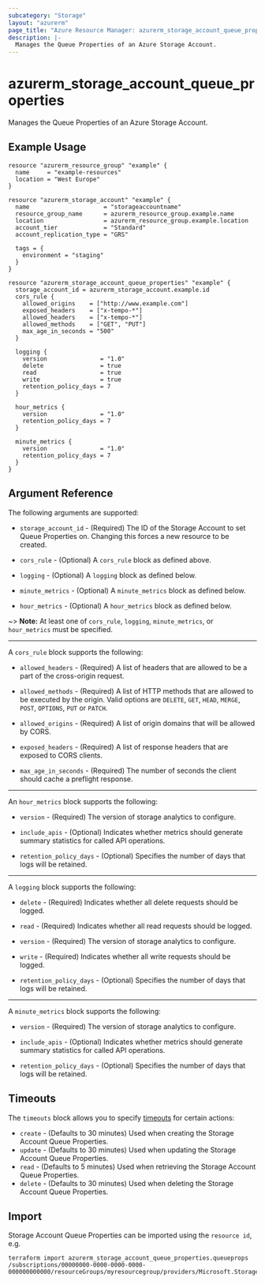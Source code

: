 ```yaml
---
subcategory: "Storage"
layout: "azurerm"
page_title: "Azure Resource Manager: azurerm_storage_account_queue_properties"
description: |-
  Manages the Queue Properties of an Azure Storage Account.
---
```


# azurerm_storage_account_queue_properties

Manages the Queue Properties of an Azure Storage Account.

## Example Usage

```hcl
resource "azurerm_resource_group" "example" {
  name     = "example-resources"
  location = "West Europe"
}

resource "azurerm_storage_account" "example" {
  name                     = "storageaccountname"
  resource_group_name      = azurerm_resource_group.example.name
  location                 = azurerm_resource_group.example.location
  account_tier             = "Standard"
  account_replication_type = "GRS"

  tags = {
    environment = "staging"
  }
}

resource "azurerm_storage_account_queue_properties" "example" {
  storage_account_id = azurerm_storage_account.example.id
  cors_rule {
    allowed_origins    = ["http://www.example.com"]
    exposed_headers    = ["x-tempo-*"]
    allowed_headers    = ["x-tempo-*"]
    allowed_methods    = ["GET", "PUT"]
    max_age_in_seconds = "500"
  }

  logging {
    version               = "1.0"
    delete                = true
    read                  = true
    write                 = true
    retention_policy_days = 7
  }

  hour_metrics {
    version               = "1.0"
    retention_policy_days = 7
  }

  minute_metrics {
    version               = "1.0"
    retention_policy_days = 7
  }
}
```

## Argument Reference

The following arguments are supported:

* `storage_account_id` - (Required) The ID of the Storage Account to set Queue Properties on. Changing this forces a new resource to be created.

* `cors_rule` - (Optional) A `cors_rule` block as defined above.

* `logging` - (Optional) A `logging` block as defined below.

* `minute_metrics` - (Optional) A `minute_metrics` block as defined below.

* `hour_metrics` - (Optional) A `hour_metrics` block as defined below.

~> **Note:** At least one of `cors_rule`, `logging`, `minute_metrics`, or `hour_metrics` must be specified.

---

A `cors_rule` block supports the following:

* `allowed_headers` - (Required) A list of headers that are allowed to be a part of the cross-origin request.

* `allowed_methods` - (Required) A list of HTTP methods that are allowed to be executed by the origin. Valid options are
  `DELETE`, `GET`, `HEAD`, `MERGE`, `POST`, `OPTIONS`, `PUT` or `PATCH`.

* `allowed_origins` - (Required) A list of origin domains that will be allowed by CORS.

* `exposed_headers` - (Required) A list of response headers that are exposed to CORS clients.

* `max_age_in_seconds` - (Required) The number of seconds the client should cache a preflight response.

---

An `hour_metrics` block supports the following:

* `version` - (Required) The version of storage analytics to configure.

* `include_apis` - (Optional) Indicates whether metrics should generate summary statistics for called API operations.

* `retention_policy_days` - (Optional) Specifies the number of days that logs will be retained.

---

A `logging` block supports the following:

* `delete` - (Required) Indicates whether all delete requests should be logged.

* `read` - (Required) Indicates whether all read requests should be logged.

* `version` - (Required) The version of storage analytics to configure.

* `write` - (Required) Indicates whether all write requests should be logged.

* `retention_policy_days` - (Optional) Specifies the number of days that logs will be retained.

---

A `minute_metrics` block supports the following:

* `version` - (Required) The version of storage analytics to configure.

* `include_apis` - (Optional) Indicates whether metrics should generate summary statistics for called API operations.

* `retention_policy_days` - (Optional) Specifies the number of days that logs will be retained.


## Timeouts

The `timeouts` block allows you to specify [timeouts](https://www.terraform.io/language/resources/syntax#operation-timeouts) for certain actions:

* `create` - (Defaults to 30 minutes) Used when creating the Storage Account Queue Properties.
* `update` - (Defaults to 30 minutes) Used when updating the Storage Account Queue Properties.
* `read` - (Defaults to 5 minutes) Used when retrieving the Storage Account Queue Properties.
* `delete` - (Defaults to 30 minutes) Used when deleting the Storage Account Queue Properties.

## Import

Storage Account Queue Properties can be imported using the `resource id`, e.g.

```shell
terraform import azurerm_storage_account_queue_properties.queueprops /subscriptions/00000000-0000-0000-0000-000000000000/resourceGroups/myresourcegroup/providers/Microsoft.Storage/storageAccounts/myaccount
```
